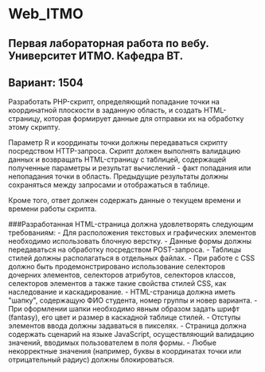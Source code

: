 **Web_ITMO**
===========
**Первая лабораторная работа по вебу. Университет ИТМО. Кафедра ВТ.**
-----------
**Вариант: 1504**
-----------
Разработать PHP-скрипт, определяющий попадание точки на координатной плоскости в заданную область, и создать HTML-страницу, которая формирует данные для отправки их на обработку этому скрипту.

Параметр R и координаты точки должны передаваться скрипту посредством HTTP-запроса. 
Скрипт должен выполнять валидацию данных и возвращать HTML-страницу с таблицей, содержащей полученные параметры и результат вычислений - факт попадания или непопадания точки в область. 
Предыдущие результаты должны сохраняться между запросами и отображаться в таблице.

Кроме того, ответ должен содержать данные о текущем времени и времени работы скрипта.

###Разработанная HTML-страница должна удовлетворять следующим требованиям:
    - Для расположения текстовых и графических элементов необходимо использовать блочную верстку.
    - Данные формы должны передаваться на обработку посредством POST-запроса.
    - Таблицы стилей должны располагаться в отдельных файлах.
    - При работе с CSS должно быть продемонстрировано использование селекторов дочерних элементов, селекторов атрибутов, 
    селекторов классов, селекторов элементов а также такие свойства стилей CSS, как наследование и каскадирование.
    - HTML-страница должна иметь "шапку", содержащую ФИО студента, номер группы и новер варианта. 
    - При оформлении шапки необходимо явным образом задать шрифт (fantasy), его цвет и размер в каскадной таблице стилей.
    - Отступы элементов ввода должны задаваться в пикселях.
    - Страница должна содержать сценарий на языке JavaScript, осуществляющий валидацию значений, вводимых пользователем в поля формы. 
    - Любые некорректные значения (например, буквы в координатах точки или отрицательный радиус) должны блокироваться.
